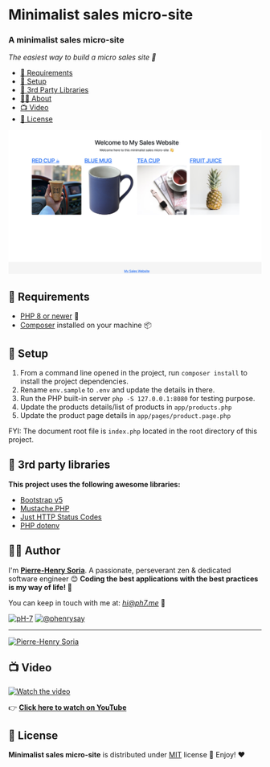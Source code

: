 # Minimalist sales micro-site

### A minimalist sales micro-site

*The easiest way to build a micro sales site 🚀*

- [🔨 Requirements](#hammer-requirements)
- [💭 Setup](#thought_balloon-setup)
- [🎉 3rd Party Libraries](#tada-3rd-party-libraries)
- [🧑‍🍳 About](#cook-author)
- [📺 Video](#tv-video)
- [📄 License](#page_with_curl-license)

![PHP Minimalist Sales Micro Ecommerce Site](php-minimalist-sales-micro-site.png)


## :hammer: Requirements

* [PHP 8 or newer](https://www.php.net/releases/8.0/en.php) 🎉
* [Composer](https://getcomposer.org/doc/00-intro.md#introduction) installed on your machine 📦


## :thought_balloon: Setup

1. From a command line opened in the project, run `composer install` to install the project dependencies.
2. Rename `env.sample` to `.env` and update the details in there.
3. Run the PHP built-in server `php -S 127.0.0.1:8080` for testing purpose.
4. Update the products details/list of products in `app/products.php`
5. Update the product page details in `app/pages/product.page.php`

FYI: The document root file is `index.php` located in the root directory of this project.


## :tada: 3rd party libraries

**This project uses the following awesome libraries:**
* [Bootstrap v5](https://github.com/twbs/bootstrap/releases/tag/v5.0.0)
* [Mustache.PHP](https://github.com/bobthecow/mustache.php)
* [Just HTTP Status Codes](https://packagist.org/packages/ph-7/just-http-status-codes)
* [PHP dotenv](https://github.com/vlucas/phpdotenv)


## :cook: Author

I'm **[Pierre-Henry Soria](https://ph7.me)**. A passionate, perseverant zen &amp; dedicated software engineer 😊 **Coding the best applications with the best practices is my way of life! 🌴**

You can keep in touch with me at: *hi@ph7.me* 📮

[![pH-7][github-image]](https://github.com/pH-7 "Follow Me on GitHub") [![@phenrysay][twitter-image]](https://twitter.com/phenrysay "Follow Me on Twitter")

---

[![Pierre-Henry Soria](https://www.gravatar.com/avatar/a210fe61253c43c869d71eaed0e90149?s=200&r=g&d=mp)](https://ph7.me "Pierre-Henry Soria")


## :tv: Video

[![Watch the video][video-thumbnail]](https://www.youtube.com/watch?v=4OzD_agPFLA)

👉 **[Click here to watch on YouTube](https://www.youtube.com/watch?v=4OzD_agPFLA)**


## :page_with_curl: License

**Minimalist sales micro-site** is distributed under [MIT](https://opensource.org/licenses/MIT) license 🚀 Enjoy! ❤️


<!-- GitHub's Markdown reference links -->
[github-image]: https://img.shields.io/badge/GitHub-100000?style=for-the-badge&logo=github&logoColor=white
[twitter-image]: https://img.shields.io/badge/Twitter-1DA1F2?style=for-the-badge&logo=twitter&logoColor=white
[video-thumbnail]: https://i1.ytimg.com/vi/4OzD_agPFLA/sddefault.jpg


<!-- Was generated by README Generator CLI on 2021-12-25 https://github.com/pH-7/github-readme-generator-cli -->
